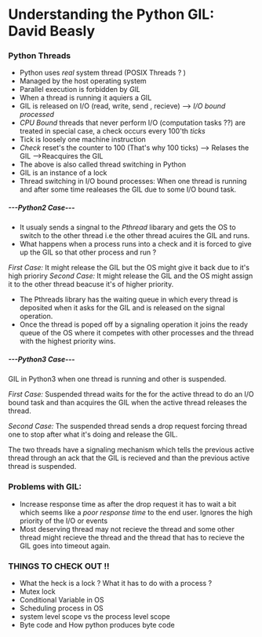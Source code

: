 # Understanding the Python GIL: David Beasly


### Python Threads
* Python uses *real* system thread (POSIX Threads ? )
* Managed by the host operating system 
* Parallel execution is forbidden by *GIL*
* When a thread is running it aquiers a GIL 
* GIL is released on I/O (read, write, send , recieve) --> *I/O bound processed*
* *CPU Bound* threads that never perform I/O (computation tasks ??) are treated in special case, a check occurs every 100'th *ticks* 
* Tick is loosely one machine instruction
* *Check* reset's the counter to 100 (That's why 100 ticks) --> Relases the GIL -->Reacquires the GIL 
* The above is also called thread switching in Python 
* GIL is an instance of a lock 
* Thread switching in I/O bound processes: When one thread is running and after some time realeases the GIL due to some I/O bound task.
#####  *---Python2 Case---*

*   It usualy sends a singnal to the *Pthread* libarary and gets the OS to switch to the other thread i.e the other thread acuires the GIL and runs. 
* What happens when a process runs into a check and it is forced to give up the GIL so that other process and run ?


*First Case:* It might release the GIL but the OS might give it back due to it's high prioriry 
*Second Case:* It might release the GIL and the OS might assign it to the other thread beacuse it's of higher priority. 

* The Pthreads library has the waiting queue in which every thread is deposited when it asks for the GIL and is released on the signal operation.
* Once the thread is poped off by a signaling operation it joins the ready queue of the OS where it competes with other processes and the thread with the highest priority wins.

##### *---Python3 Case---*

GIL in Python3 when one thread is running and other is suspended.

*First Case:*  Suspended thread waits for the for the active thread to do an I/O bound task and than acquires the GIL when the active thread releases the thread. 

*Second Case:* The suspended thread sends a drop request forcing thread one to stop after what it's doing and release the GIL.

The two threads have a signaling mechanism which tells the previous active thread through an ack that the GIL is recieved and than the previous active thread is suspended. 

### Problems with GIL:
* Increase response time as after the drop request it has to wait a bit which seems like a *poor response time* to the end user. Ignores the high priority of the I/O or events
* Most deserving thread may not recieve the thread and some other thread might recieve the thread and the thread that has to recieve the GIL goes into timeout again.

### THINGS TO CHECK OUT !! 

* What the heck is a lock ? What it has to do with a process ? 
* Mutex lock 
* Conditional Variable in OS 
* Scheduling process in OS 
* system level scope vs the process level scope 
* Byte code and How python produces byte code 

